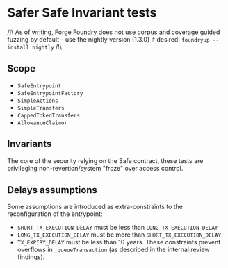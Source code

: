 # Safer Safe Invariant tests

/!\ As of writing, Forge Foundry does not use corpus and coverage guided fuzzing
by default - use the nightly version (1.3.0) if desired: `foundryup --install nightly` /!\

## Scope

- `SafeEntrypoint`
- `SafeEntrypointFactory`
- `SimpleActions`
- `SimpleTransfers`
- `CappedTokenTransfers`
- `AllowanceClaimor`

## Invariants

The core of the security relying on the Safe contract, these tests are privileging non-revertion/system "froze" over access control.

## Delays assumptions

Some assumptions are introduced as extra-constraints to the reconfiguration of the entrypoint:

- `SHORT_TX_EXECUTION_DELAY` must be less than `LONG_TX_EXECUTION_DELAY`
- `LONG_TX_EXECUTION_DELAY` must be more than `SHORT_TX_EXECUTION_DELAY`
- `TX_EXPIRY_DELAY` must be less than 10 years.
These constraints prevent overflows in `_queueTransaction` (as described in the internal review findings).
